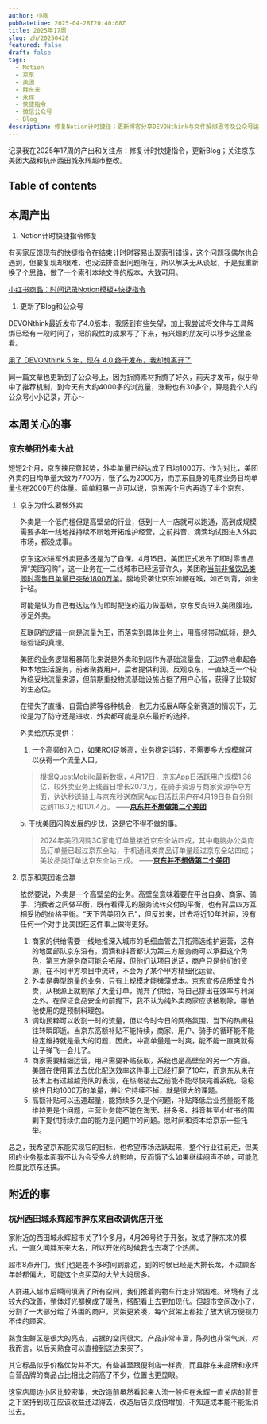 ```yaml
---
author: 小陶
pubDatetime: 2025-04-28T20:40:08Z
title: 2025年17周
slug: zh/20250428
featured: false
draft: false
tags:
  - Notion
  - 京东
  - 美团
  - 胖东来
  - 永辉
  - 快捷指令
  - 微信公众号
  - Blog
description: 修复Notion计时捷径；更新博客分享DEVONthink与文件解绑思考及公众号运营心得。分析京东与美团外卖竞争的攻防与挑战，预测市场格局。探访改造后采用胖东来模式、人潮拥挤的永辉超市，观察其变化。
---
```


记录我在2025年17周的产出和关注点：修复计时快捷指令，更新Blog；关注京东美团大战和杭州西田城永辉超市整改。

## Table of contents



## 本周产出

1. Notion计时快捷指令修复

有买家反馈现有的快捷指令在结束计时时容易出现索引错误，这个问题我偶尔也会遇到，但要复现却很难，也没法排查出问题所在，所以解决无从谈起，于是我重新换了个思路，做了一个索引本地文件的版本，大致可用。

[小红书商品：时间记录Notion模板+快捷指令](https://www.xiaohongshu.com/goods-detail/67f7691e04afe30001c60e46?xsec_token=XBkY8UDmWBKfeIvcL7D4qmtwYuFcjK2tcTxs3q95hCOSA=&xsec_source=app_share&instation_link=xhsdiscover%3A%2F%2Fgoods_detail%2F67f7691e04afe30001c60e46%3Ftrade_ext%3DeyJjaGFubmVsSW5mbyI6bnVsbCwiZHNUb2tlbkluZm8iOm51bGwsInNoYXJlTGluayI6Imh0dHBzOi8vd3d3LnhpYW9ob25nc2h1LmNvbS9nb29kcy1kZXRhaWwvNjdmNzY5MWUwNGFmZTMwMDAxYzYwZTQ2P2FwcHVpZD01YjE5Mjk3YWU4YWMyYjRkNWI0NWU1MWMiLCJsaXZlSW5mbyI6bnVsbCwic2hvcEluZm8iOm51bGwsImdvb2RzTm90ZUluZm8iOm51bGwsImNoYXRJbmZvIjpudWxsLCJzZWFyY2hJbmZvIjpudWxsLCJwcmVmZXIiOm51bGx9%26rn%3Dtrue&xhsshare=CopyLink&appuid=5b19297ae8ac2b4d5b45e51c&apptime=1745863437&share_id=707ec0d8d6ef4e3a9c49b43bbeb160a9)

1. 更新了Blog和公众号

DEVONthink最近发布了4.0版本，我感到有些失望，加上我尝试将文件与工具解绑已经有一段时间了，把阶段性的成果写了下来，有兴趣的朋友可以移步这里查看。

[用了 DEVONthink 5 年，现在 4.0 终于发布，我却想离开了](https://blog.whyya.blog/2025/04/devonthink-5-40.html)

同一篇文章也更新到了公众号上，因为折腾素材折腾了好久，前天才发布，似乎命中了推荐机制，到今天有大约4000多的浏览量，涨粉也有30多个，算是我个人的公众号小小记录，开心～

## 本周关心的事

### 京东美团外卖大战

短短2个月，京东挟民意起势，外卖单量已经达成了日均1000万。作为对比，美团外卖的日均单量大致为7700万，饿了么为2000万，而京东自身的电商业务日均单量也在2000万的体量。简单粗暴一点可以说，京东两个月内再造了半个京东。

1. 京东为什么要做外卖
   
    外卖是一个低门槛但是高壁垒的行业，低到一人一店就可以跑通，高到成规模需要多年一线地推持续不断地开拓维护经营，之前抖音、滴滴均试图进入外卖市场，都没成事。
    
    京东这次进军外卖更多还是为了自保。4月15日，美团正式发布了即时零售品牌“美团闪购”，这一业务在一二线城市已经运营许久，美团称[当前非餐饮品类即时零售日单量已突破1800万单](https://www.meituan.com/news/NN25041508500227X)。腹地受袭让京东如鲠在喉，如芒刺背，如坐针毡。
    
    可能是认为自己有达达作为即时配送的运力做基础，京东反向进入美团腹地，涉足外卖。
    
    互联网的逻辑一向是流量为王，而落实到具体业务上，用高频带动低频，是久经验证的真理。
    
    美团的业务逻辑粗暴简化来说是外卖和到店作为基础流量盘，无边界地串起各种本地生活服务，前者聚拢用户，后者提供利润。反观京东，一直缺乏一个较为稳妥地流量来源，但前期重投物流基础设施占据了用户心智，获得了比较好的生态位。
    
    在错失了直播、自营白牌等各种机会，也无力拓展AI等全新赛道的情况下，无论是为了防守还是进攻，外卖都可能是京东最好的选择。
    
    外卖给京东提供：
    
    1. 一个高频的入口，如果ROI足够高，业务稳定运转，不需要多大规模就可以获得一个流量入口。
    
    > 根据QuestMobile最新数据，4月17日，京东App日活跃用户规模1.36亿，较外卖业务上线首日增长2073万，在骑手资源与商家资源争夺方面，达达秒送骑士与京东秒送商家App日活跃用户在4月19日各自分别达到116.3万和101.4万。
    ——[**京东并不想做第二个美团**](https://www.woshipm.com/share/6210711.html)
    > 
    
    b. 干扰美团闪购发展的步伐，这是它不得不做的事。
    
    > 2024年美团闪购3C家电订单量接近京东全站四成，其中电脑办公类商品订单量已超过京东全站，手机通讯类商品订单量超过京东全站四成；美妆品类订单达京东全站三成。
    ——[**京东并不想做第二个美团**](https://www.woshipm.com/share/6210711.html)
    > 
2. 京东和美团谁会赢
   
    依然要说，外卖是一个高壁垒的业务。高壁垒意味着要在平台自身、商家、骑手、消费者之间做平衡，既有看得见的服务流转交付的平衡，也有背后四方互相妥协的价格平衡。“天下苦美团久已”，但反过来，过去将近10年时间，没有任何一个对手比美团在这件事上做得更好。
    
    1. 商家的供给需要一线地推深入城市的毛细血管去开拓筛选维护运营，这样的地面部队京东没有，滴滴和抖音都认为第三方服务商可以承担这个角色，第三方服务商可能会拓展，但他们认项目说话，商户只是他们的资源，在不同甲方项目中流转，不会为了某个甲方精细化运营。
    2. 外卖是典型跑量的业务，只有上规模才能摊薄成本。京东宣传品质堂食外卖，从根源上就剔除了大量订单，抛弃了供给，将自己排出在效率与利润之外。在保证食品安全的前提下，我不认为纯外卖商家应该被剔除，哪怕他使用的是预制料理包。
    3. 调动民粹可以收割一时的流量，但以今时今日的网络氛围，当下的热闹往往转瞬即逝。当京东高额补贴不能持续，商家、用户、骑手的循环能不能稳定维持就是最大的问题，因此，冲高单量是一时爽，能不能一直爽就得让子弹飞一会儿了。
    4. 商家需要精细运营，用户需要补贴获取，系统也是高壁垒的另一个方面。美团在使用算法去优化配送效率这件事上已经打磨了10年，而京东从未在技术上有过超越竞队的表现，在热潮褪去之前能不能尽快完善系统，稳稳接住日均1000万的单量，并让它持续不掉，就是很大的课题。
    5. 高额补贴可以迅速起量，能持续多久是个问题，补贴降低后业务量能不能维持更是个问题，主营业务能不能在淘天、拼多多、抖音甚至小红书的围剿下提供持续供血的能力是问题中的问题。愿时间和资本给京东一些托举。

总之，我希望京东能实现它的目标，也希望市场活跃起来，整个行业往前走，但美团的业务基本面我不认为会受多大的影响，反而饿了么如果继续闷声不响，可能危险度比京东还搞。

## 附近的事

### 杭州西田城永辉超市胖东来自改调优店开张

家附近的西田城永辉超市关了1个多月，4月26号终于开张，改成了胖东来的模式。一直久闻胖东来大名，所以开张的时候我也去凑了个热闹。

超市8点开门，我们也是差不多时间到那边，到的时候已经是大排长龙，不过顾客年龄都偏大，可能这个点买菜的大爷大妈居多。

人群进入超市后瞬间填满了所有空间，我们推着购物车行走非常困难。环境有了比较大的改善，整体灯光都换成了暖色，搭配看上去更加现代。但超市空间改小了，分割了一大部分给了外围的商户，货架更紧凑，每个货架上都挂了放大镜方便视力不佳的顾客。

熟食生鲜区是很大的亮点，占据的空间很大，产品非常丰富，陈列也非常气派，对我而言，以后买熟食可以直接到这边来买了。

其它标品似乎价格优势并不大，有些甚至跟便利店一样贵，而且胖东来品牌和永辉自营品牌的商品占比相比之前高了不少，位置也更显眼。

这家店周边小区比较密集，未改造前虽然看起来人流一般但在永辉一直关店的背景之下坚持到现在应该收益还过得去，改造后店员成倍增加，不知道成本能不能抵消过去。
